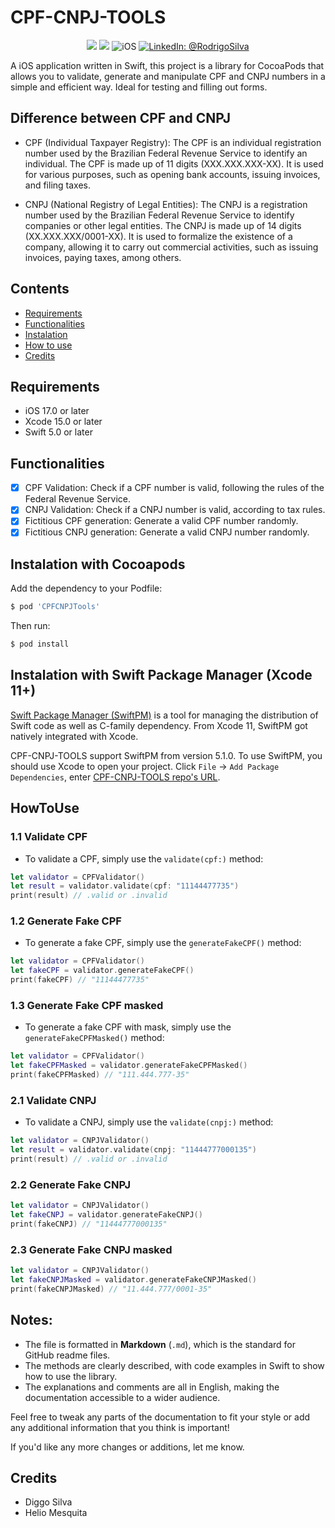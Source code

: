 # CPF-CNPJ-TOOLS

<p align="center">
    <img src="https://img.shields.io/badge/Swift-5.9.1-orange.svg" />
    <img src="https://img.shields.io/badge/Xcode-15.2.X-orange.svg" />
    <img src="https://img.shields.io/badge/platforms-iOS-brightgreen.svg?style=flat" alt="iOS" />
    <a href="https://www.linkedin.com/in/rodrigo-silva-6a53ba300/" target="_blank">
        <img src="https://img.shields.io/badge/LinkedIn-@RodrigoSilva-blue.svg?style=flat" alt="LinkedIn: @RodrigoSilva" />
    </a>
</p>

A iOS application written in Swift, this project is a library for CocoaPods that allows you to validate, generate and manipulate CPF and CNPJ numbers in a simple and efficient way. Ideal for testing and filling out forms.

## Difference between CPF and CNPJ

- CPF (Individual Taxpayer Registry): The CPF is an individual registration number used by the Brazilian Federal Revenue Service to identify an individual. The CPF is made up of 11 digits (XXX.XXX.XXX-XX). It is used for various purposes, such as opening bank accounts, issuing invoices, and filing taxes.

- CNPJ (National Registry of Legal Entities): The CNPJ is a registration number used by the Brazilian Federal Revenue Service to identify companies or other legal entities. The CNPJ is made up of 14 digits (XX.XXX.XXX/0001-XX). It is used to formalize the existence of a company, allowing it to carry out commercial activities, such as issuing invoices, paying taxes, among others.

## Contents

- [Requirements](#requirements)
- [Functionalities](#functionalities)
- [Instalation](#instalation)
- [How to use](#howToUse)
- [Credits](#credits)

## Requirements

- iOS 17.0 or later
- Xcode 15.0 or later
- Swift 5.0 or later

## Functionalities

- [x] CPF Validation: Check if a CPF number is valid, following the rules of the Federal Revenue Service.
- [x] CNPJ Validation: Check if a CNPJ number is valid, according to tax rules. 
- [x] Fictitious CPF generation: Generate a valid CPF number randomly.
- [x] Fictitious CNPJ generation: Generate a valid CNPJ number randomly.

## Instalation with Cocoapods

Add the dependency to your Podfile:

```sh
$ pod 'CPFCNPJTools'
```

Then run:

```sh
$ pod install
```

## Instalation with Swift Package Manager (Xcode 11+)

[Swift Package Manager (SwiftPM)](https://www.swift.org/documentation/package-manager) is a tool for managing the distribution of Swift code as well as C-family dependency. From Xcode 11, SwiftPM got natively integrated with Xcode.

CPF-CNPJ-TOOLS support SwiftPM from version 5.1.0. To use SwiftPM, you should use Xcode to open your project. Click `File` -> `Add Package Dependencies`, enter [CPF-CNPJ-TOOLS repo's URL](https://github.com/diggosilva/CPF-CNPJ-TOOLS). 

## HowToUse

### 1.1 Validate CPF

- To validate a CPF, simply use the `validate(cpf:)` method:

```swift
let validator = CPFValidator()
let result = validator.validate(cpf: "11144477735")
print(result) // .valid or .invalid
 ```

### 1.2 Generate Fake CPF

 - To generate a fake CPF, simply use the `generateFakeCPF()` method:

 ```swift
 let validator = CPFValidator()
 let fakeCPF = validator.generateFakeCPF()
 print(fakeCPF) // "11144477735"
```

### 1.3 Generate Fake CPF masked

- To generate a fake CPF with mask, simply use the `generateFakeCPFMasked()` method:

```swift
let validator = CPFValidator()
let fakeCPFMasked = validator.generateFakeCPFMasked()
print(fakeCPFMasked) // "111.444.777-35"
```
### 2.1 Validate CNPJ

- To validate a CNPJ, simply use the `validate(cnpj:)` method:

```swift
let validator = CNPJValidator()
let result = validator.validate(cnpj: "11444777000135")
print(result) // .valid or .invalid
```

### 2.2 Generate Fake CNPJ

```swift
let validator = CNPJValidator()
let fakeCNPJ = validator.generateFakeCNPJ()
print(fakeCNPJ) // "11444777000135"
```

### 2.3 Generate Fake CNPJ masked

```swift
let validator = CNPJValidator()
let fakeCNPJMasked = validator.generateFakeCNPJMasked()
print(fakeCNPJMasked) // "11.444.777/0001-35"
```

## Notes:

- The file is formatted in **Markdown** (`.md`), which is the standard for GitHub readme files.
- The methods are clearly described, with code examples in Swift to show how to use the library.
- The explanations and comments are all in English, making the documentation accessible to a wider audience.

Feel free to tweak any parts of the documentation to fit your style or add any additional information that you think is important! 

If you'd like any more changes or additions, let me know.

## Credits

- Diggo Silva
- Helio Mesquita
